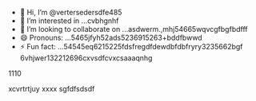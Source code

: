 - 👋 Hi, I’m @vertersedersdfe485
- 👀 I’m interested in ...cvbhgnhf
- 💞️ I’m looking to collaborate on ...asdwerm.,mhj54665wqvcgfbgfbdfff
- 😄 Pronouns: ...5465jfyh52ads5236915263+bddfbwwd
- ⚡ Fun fact: ...54545eq6215225fdsfregdfdewdbfdbfryry3235662bgf
6vhjwer132212696cxvsdfcvxcsaaaqnhg
<!---vbmsdft5484822gffgfggtererdcsdd
verterseder/verterseder is a ✨ special566 ✨ rep12ository because its `README.md`2dabgfsdsa2fsdds662 cdsd(this fvxcile) appears on your GitHub profile.
You can click the Preview link to take a look at your changes.51514ccc65trgfd
--->1110
xcvrtrtjuy
xxxx
sgfdfsdsdf
